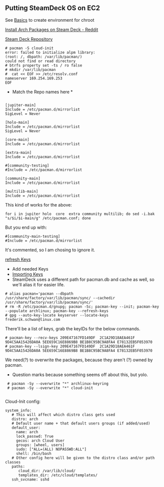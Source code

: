 ## Putting SteamDeck OS on EC2
See [Basics](https://github.com/reelieuglie/SteamDeck_Recovery_Image_Teardown/blob/main/Basics.md) to create environment for chroot

[Install Arch Packages on Steam Deck - Reddit](https://www.reddit.com/r/SteamDeck/comments/t8al0i/install_arch_packages_on_your_steam_deck/)

[Steam Deck Repository](https://steamdeck-packages.steamos.cloud/archlinux-mirror/)

```
# pacman -S cloud-init
error: failed to initialize alpm library:
(root: /, dbpath: /var/lib/pacman/)
could not find or read directory
# btrfs property set -ts / ro false
# mkdir /var/lib/pacman
#  cat << EOF >> /etc/resolv.conf
nameserver 169.254.169.253
EOF

```
* Match the Repo names here *
```

[jupiter-main]
Include = /etc/pacman.d/mirrorlist
SigLevel = Never

[holo-main]
Include = /etc/pacman.d/mirrorlist
SigLevel = Never

[core-main]
Include = /etc/pacman.d/mirrorlist

[extra-main]
Include = /etc/pacman.d/mirrorlist

#[community-testing]
#Include = /etc/pacman.d/mirrorlist

[community-main]
Include = /etc/pacman.d/mirrorlist

[multilib-main]
Include = /etc/pacman.d/mirrorlist
```
This kind of works for the above:
```
for i in jupiter holo  core  extra community multilib; do sed -i.bak "s/$i/$i-main/g" /etc/pacman.conf; done
```
But you end up with:
```
#[community-main-testing]
#Include = /etc/pacman.d/mirrorlist
```
It's commented, so I am chosing to ignore it. 

[refresh Keys](https://wiki.archlinux.org/title/Pacman/Package_signing#Resetting_all_the_keys)


* Add needed Keys
* [Importing Keys](https://keys.openpgp.org/about/usage)
* SteamDeck uses a different path for pacman.db and cache as well, so we'll alias it for easier life. 

```
# alias pacman='pacman --dbpath /usr/share/factory/var/lib/pacman/sync/ --cachedir /usr/share/factory/var/lib/pacman/sync/'
# rm -R /etc/pacman.d/gnupg; pacman -Sc; pacman-key --init; pacman-key --populate archlinux; pacman-key --refresh-keys
# gpg --auto-key-locate keyserver --locate-keys frederik.schwan@linux.com
```
There'll be a list of keys, grab the keyIDs for the below commands.

```
# pacman-key --recv-keys 209E47167FD149DF  2C1A29D18AEA461F 9D4C5AA15426DA0A 5EE659C16E8869B8 BE1B8C95BC9A8FA4 E78132EB5F053970
# pacman-key --lsign-key 209E47167FD149DF  2C1A29D18AEA461F 9D4C5AA15426DA0A 5EE659C16E8869B8 BE1B8C95BC9A8FA4 E78132EB5F053970
```

We need(?) to overwrite the packages, because they aren't (?) owned by pacman.
* Question marks because something seems off about this, but yolo. 
```
 # pacman -Sy --overwrite "*" archlinux-keyring
 # pacman -Sy --overwrite "*" cloud-init
 
```

Cloud-Init config:
```
system_info:
   # This will affect which distro class gets used
   distro: arch
   # Default user name + that default users groups (if added/used)
   default_user:
     name: arch
     lock_passwd: True
     gecos: arch Cloud User
     groups: [wheel, users]
     sudo: ["ALL=(ALL) NOPASSWD:ALL"]
     shell: /bin/bash
   # Other config here will be given to the distro class and/or path classes
   paths:
      cloud_dir: /var/lib/cloud/
      templates_dir: /etc/cloud/templates/
   ssh_svcname: sshd
   ```
